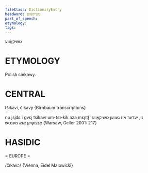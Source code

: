 ```yaml
---
fileClass: DictionaryEntry
headword: טשיקאַווע
part_of_speech: 
etymology: 
tags: 
---
```

טשיקאַווע

ETYMOLOGY
===========
Polish ciekawy.

CENTRAL
========

tšikavi, ćikavy {Birnbaum transcriptions}

nu jɛjdɛ i gvɛj tsikavᵻ um-tsᵻ-kik aza mɛɲtʃ' נו, יעדער איז געווען טשיקאַווע אָנצוקוקן אַזאַ מענטש {Warsaw, Geller 2001: 217}

HASIDIC
=======
= EUROPE = 

/čɩkavə/ {Vienna, Eidel Malowicki}